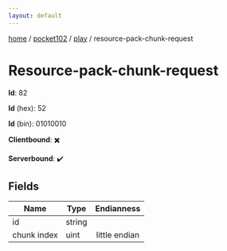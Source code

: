 ```yaml
---
layout: default
---
```


[home](/)  /  [pocket102](/protocol/pocket102)  /  [play](/protocol/pocket102/play)  /  resource-pack-chunk-request

# Resource-pack-chunk-request

**Id**: 82

**Id** (hex): 52

**Id** (bin): 01010010

**Clientbound**: ✖️

**Serverbound**: ✔️

## Fields

Name | Type | Endianness
---|---|:---:
id | string | 
chunk index | uint | little endian

